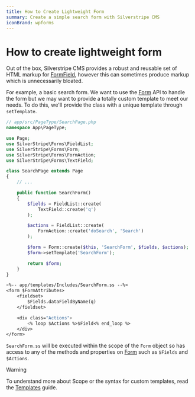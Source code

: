 ```yaml
---
title: How to Create Lightweight Form
summary: Create a simple search form with Silverstripe CMS
iconBrand: wpforms
---
```


# How to create lightweight form

Out of the box, Silverstripe CMS provides a robust and reusable set of HTML markup for [FormField](api:SilverStripe\Forms\FormField), however this can
sometimes produce markup which is unnecessarily bloated.

For example, a basic search form. We want to use the [Form](api:SilverStripe\Forms\Form) API to handle the form but we may want to provide a
totally custom template to meet our needs. To do this, we'll provide the class with a unique template through
`setTemplate`.

```php
// app/src/PageType/SearchPage.php
namespace App\PageType;

use Page;
use SilverStripe\Forms\FieldList;
use SilverStripe\Forms\Form;
use SilverStripe\Forms\FormAction;
use SilverStripe\Forms\TextField;

class SearchPage extends Page
{
    // ...

    public function SearchForm()
    {
        $fields = FieldList::create(
            TextField::create('q')
        );

        $actions = FieldList::create(
            FormAction::create('doSearch', 'Search')
        );

        $form = Form::create($this, 'SearchForm', $fields, $actions);
        $form->setTemplate('SearchForm');

        return $form;
    }
}
```

```ss
<%-- app/templates/Includes/SearchForm.ss --%>
<form $FormAttributes>
    <fieldset>
        $Fields.dataFieldByName(q)
    </fieldset>

    <div class="Actions">
        <% loop $Actions %>$Field<% end_loop %>
    </div>
</form>
```

`SearchForm.ss` will be executed within the scope of the `Form` object so has access to any of the methods and
properties on [Form](api:SilverStripe\Forms\Form) such as `$Fields` and `$Actions`.

> [!WARNING]
> To understand more about Scope or the syntax for custom templates, read the [Templates](../../templates) guide.
